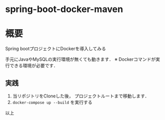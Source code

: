 # spring-boot-docker-maven

# 概要
Spring bootプロジェクトにDockerを導入してみる

手元にJavaやMySQLの実行環境が無くても動きます．
※ Dockerコマンドが実行できる環境が必要です．

## 実践

1. 当リポジトリをCloneした後， プロジェクトルートまで移動します．
2. `docker-compose up --build` を実行する

以上
